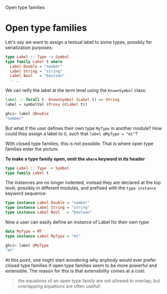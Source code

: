 Open type families
# Open type families

Let's say we want to assign a textual label to some types, possibly for serialization purposes:

```hs
type Label :: Type -> Symbol
type family Label t where
  Label Double = "number"
  Label String = "string"
  Label Bool   = "boolean"
  -- …
```

We can reify the label at the term level using the `KnownSymbol` class:

```hs
label :: forall t. KnownSymbol (Label t) => String
label = symbolVal (Proxy @(Label t))

ghci> label @Double
"number"
```

But what if the user defines their own type `MyType` in another module? 
How could they assign a label to it, such that `label @MyType = "mt"`?

With closed type families, this is not possible. That is where open type families enter the picture.

**To make a type family open, omit the `where` keyword in its header**

```hs
type Label :: Type -> Symbol
type family Label t
```

The instances are no longer indented, instead they are declared at the top level, possibly in different modules, and prefixed with the `type instance` keyword sequence:

```hs
type instance Label Double = "number"
type instance Label String = "string"
type instance Label Bool   = "boolean"
```

Now a user can easily define an instance of Label for their own type:

```hs
data MyType = MT
type instance Label MyType = "mt"

ghci> label @MyType
"mt"
```

At this point, one might start wondering why anybody would ever prefer closed type families if open type families seem to be more powerful and extensible. 
The reason for this is that extensibility comes at a cost:
> the equations of an open type family are not allowed to overlap; but overlapping equations are often useful!
